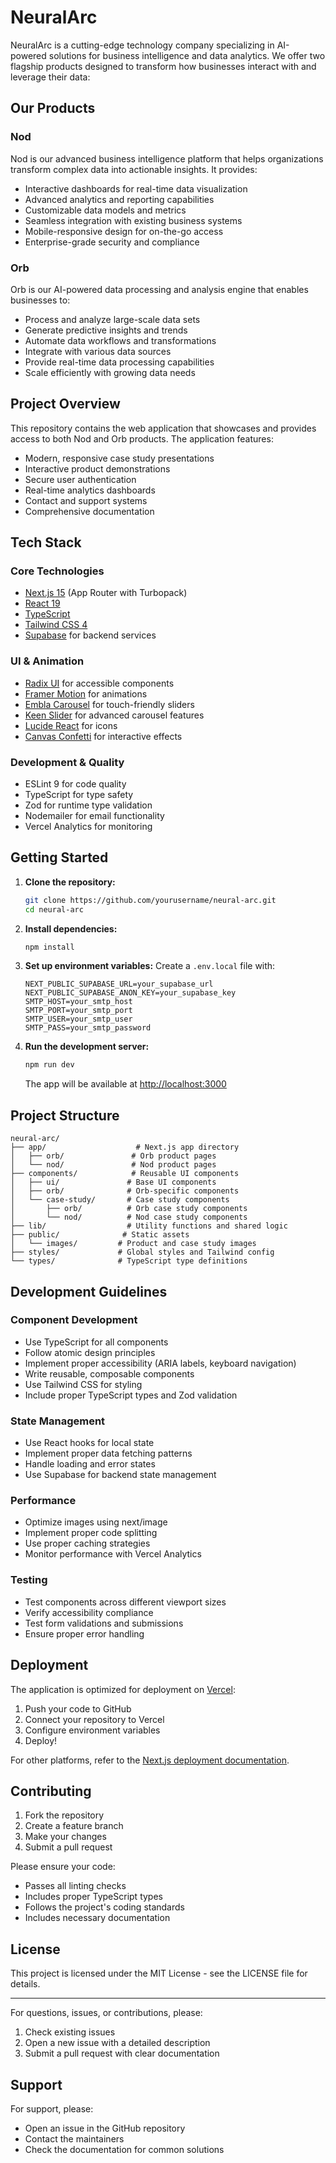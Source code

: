 # NeuralArc

NeuralArc is a cutting-edge technology company specializing in AI-powered solutions for business intelligence and data analytics. We offer two flagship products designed to transform how businesses interact with and leverage their data:

## Our Products

### Nod
Nod is our advanced business intelligence platform that helps organizations transform complex data into actionable insights. It provides:
- Interactive dashboards for real-time data visualization
- Advanced analytics and reporting capabilities
- Customizable data models and metrics
- Seamless integration with existing business systems
- Mobile-responsive design for on-the-go access
- Enterprise-grade security and compliance

### Orb
Orb is our AI-powered data processing and analysis engine that enables businesses to:
- Process and analyze large-scale data sets
- Generate predictive insights and trends
- Automate data workflows and transformations
- Integrate with various data sources
- Provide real-time data processing capabilities
- Scale efficiently with growing data needs

## Project Overview

This repository contains the web application that showcases and provides access to both Nod and Orb products. The application features:
- Modern, responsive case study presentations
- Interactive product demonstrations
- Secure user authentication
- Real-time analytics dashboards
- Contact and support systems
- Comprehensive documentation

## Tech Stack

### Core Technologies
- [Next.js 15](https://nextjs.org/) (App Router with Turbopack)
- [React 19](https://react.dev/)
- [TypeScript](https://www.typescriptlang.org/)
- [Tailwind CSS 4](https://tailwindcss.com/)
- [Supabase](https://supabase.com/) for backend services

### UI & Animation
- [Radix UI](https://www.radix-ui.com/) for accessible components
- [Framer Motion](https://www.framer.com/motion/) for animations
- [Embla Carousel](https://www.embla-carousel.com/) for touch-friendly sliders
- [Keen Slider](https://keen-slider.io/) for advanced carousel features
- [Lucide React](https://lucide.dev/) for icons
- [Canvas Confetti](https://www.npmjs.com/package/canvas-confetti) for interactive effects

### Development & Quality
- ESLint 9 for code quality
- TypeScript for type safety
- Zod for runtime type validation
- Nodemailer for email functionality
- Vercel Analytics for monitoring

## Getting Started

1. **Clone the repository:**
   ```bash
   git clone https://github.com/yourusername/neural-arc.git
   cd neural-arc
   ```

2. **Install dependencies:**
   ```bash
   npm install
   ```

3. **Set up environment variables:**
   Create a `.env.local` file with:
   ```env
   NEXT_PUBLIC_SUPABASE_URL=your_supabase_url
   NEXT_PUBLIC_SUPABASE_ANON_KEY=your_supabase_key
   SMTP_HOST=your_smtp_host
   SMTP_PORT=your_smtp_port
   SMTP_USER=your_smtp_user
   SMTP_PASS=your_smtp_password
   ```

4. **Run the development server:**
   ```bash
   npm run dev
   ```
   The app will be available at [http://localhost:3000](http://localhost:3000)

## Project Structure

```
neural-arc/
├── app/                    # Next.js app directory
│   ├── orb/               # Orb product pages
│   └── nod/               # Nod product pages
├── components/            # Reusable UI components
│   ├── ui/               # Base UI components
│   ├── orb/              # Orb-specific components
│   └── case-study/       # Case study components
│       ├── orb/          # Orb case study components
│       └── nod/          # Nod case study components
├── lib/                  # Utility functions and shared logic
├── public/              # Static assets
│   └── images/         # Product and case study images
├── styles/             # Global styles and Tailwind config
└── types/              # TypeScript type definitions
```

## Development Guidelines

### Component Development
- Use TypeScript for all components
- Follow atomic design principles
- Implement proper accessibility (ARIA labels, keyboard navigation)
- Write reusable, composable components
- Use Tailwind CSS for styling
- Include proper TypeScript types and Zod validation

### State Management
- Use React hooks for local state
- Implement proper data fetching patterns
- Handle loading and error states
- Use Supabase for backend state management

### Performance
- Optimize images using next/image
- Implement proper code splitting
- Use proper caching strategies
- Monitor performance with Vercel Analytics

### Testing
- Test components across different viewport sizes
- Verify accessibility compliance
- Test form validations and submissions
- Ensure proper error handling

## Deployment

The application is optimized for deployment on [Vercel](https://vercel.com/):

1. Push your code to GitHub
2. Connect your repository to Vercel
3. Configure environment variables
4. Deploy!

For other platforms, refer to the [Next.js deployment documentation](https://nextjs.org/docs/app/building-your-application/deploying).

## Contributing

1. Fork the repository
2. Create a feature branch
3. Make your changes
4. Submit a pull request

Please ensure your code:
- Passes all linting checks
- Includes proper TypeScript types
- Follows the project's coding standards
- Includes necessary documentation

## License

This project is licensed under the MIT License - see the LICENSE file for details.

---

For questions, issues, or contributions, please:
1. Check existing issues
2. Open a new issue with a detailed description
3. Submit a pull request with clear documentation

## Support

For support, please:
- Open an issue in the GitHub repository
- Contact the maintainers
- Check the documentation for common solutions
